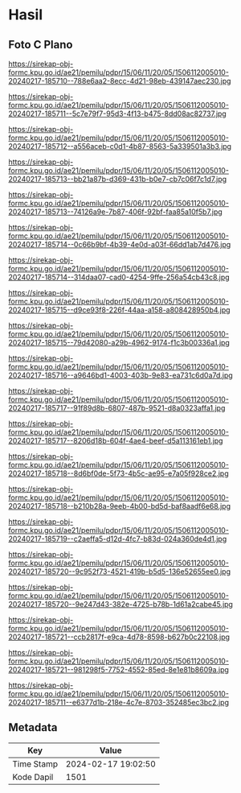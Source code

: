 # Hasil

## Foto C Plano

https://sirekap-obj-formc.kpu.go.id/ae21/pemilu/pdpr/15/06/11/20/05/1506112005010-20240217-185710--788e6aa2-8ecc-4d21-98eb-439147aec230.jpg

https://sirekap-obj-formc.kpu.go.id/ae21/pemilu/pdpr/15/06/11/20/05/1506112005010-20240217-185711--5c7e79f7-95d3-4f13-b475-8dd08ac82737.jpg

https://sirekap-obj-formc.kpu.go.id/ae21/pemilu/pdpr/15/06/11/20/05/1506112005010-20240217-185712--a556aceb-c0d1-4b87-8563-5a339501a3b3.jpg

https://sirekap-obj-formc.kpu.go.id/ae21/pemilu/pdpr/15/06/11/20/05/1506112005010-20240217-185713--bb21a87b-d369-431b-b0e7-cb7c06f7c1d7.jpg

https://sirekap-obj-formc.kpu.go.id/ae21/pemilu/pdpr/15/06/11/20/05/1506112005010-20240217-185713--74126a9e-7b87-406f-92bf-faa85a10f5b7.jpg

https://sirekap-obj-formc.kpu.go.id/ae21/pemilu/pdpr/15/06/11/20/05/1506112005010-20240217-185714--0c66b9bf-4b39-4e0d-a03f-66dd1ab7d476.jpg

https://sirekap-obj-formc.kpu.go.id/ae21/pemilu/pdpr/15/06/11/20/05/1506112005010-20240217-185714--314daa07-cad0-4254-9ffe-256a54cb43c8.jpg

https://sirekap-obj-formc.kpu.go.id/ae21/pemilu/pdpr/15/06/11/20/05/1506112005010-20240217-185715--d9ce93f8-226f-44aa-a158-a808428950b4.jpg

https://sirekap-obj-formc.kpu.go.id/ae21/pemilu/pdpr/15/06/11/20/05/1506112005010-20240217-185715--79d42080-a29b-4962-9174-f1c3b00336a1.jpg

https://sirekap-obj-formc.kpu.go.id/ae21/pemilu/pdpr/15/06/11/20/05/1506112005010-20240217-185716--a9646bd1-4003-403b-9e83-ea731c6d0a7d.jpg

https://sirekap-obj-formc.kpu.go.id/ae21/pemilu/pdpr/15/06/11/20/05/1506112005010-20240217-185717--91f89d8b-6807-487b-9521-d8a0323affa1.jpg

https://sirekap-obj-formc.kpu.go.id/ae21/pemilu/pdpr/15/06/11/20/05/1506112005010-20240217-185717--8206d18b-604f-4ae4-beef-d5a113161eb1.jpg

https://sirekap-obj-formc.kpu.go.id/ae21/pemilu/pdpr/15/06/11/20/05/1506112005010-20240217-185718--8d6bf0de-5f73-4b5c-ae95-e7a05f928ce2.jpg

https://sirekap-obj-formc.kpu.go.id/ae21/pemilu/pdpr/15/06/11/20/05/1506112005010-20240217-185718--b210b28a-9eeb-4b00-bd5d-baf8aadf6e68.jpg

https://sirekap-obj-formc.kpu.go.id/ae21/pemilu/pdpr/15/06/11/20/05/1506112005010-20240217-185719--c2aeffa5-d12d-4fc7-b83d-024a360de4d1.jpg

https://sirekap-obj-formc.kpu.go.id/ae21/pemilu/pdpr/15/06/11/20/05/1506112005010-20240217-185720--9c952f73-4521-419b-b5d5-136e52655ee0.jpg

https://sirekap-obj-formc.kpu.go.id/ae21/pemilu/pdpr/15/06/11/20/05/1506112005010-20240217-185720--9e247d43-382e-4725-b78b-1d61a2cabe45.jpg

https://sirekap-obj-formc.kpu.go.id/ae21/pemilu/pdpr/15/06/11/20/05/1506112005010-20240217-185721--ccb2817f-e9ca-4d78-8598-b627b0c22108.jpg

https://sirekap-obj-formc.kpu.go.id/ae21/pemilu/pdpr/15/06/11/20/05/1506112005010-20240217-185721--981298f5-7752-4552-85ed-8e1e81b8609a.jpg

https://sirekap-obj-formc.kpu.go.id/ae21/pemilu/pdpr/15/06/11/20/05/1506112005010-20240217-185711--e6377d1b-218e-4c7e-8703-352485ec3bc2.jpg


## Metadata

| Key        | Value               |
| ---------- | ------------------- |
| Time Stamp | 2024-02-17 19:02:50 |
| Kode Dapil | 1501                |



